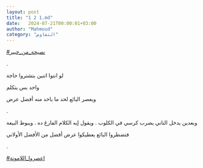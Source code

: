 ```yaml
---
layout: post
title: "1 2 1.md"
date:   2024-07-21T00:00:01+03:00
author: "Mahmoud"
category: "التفاوض"
---
```

[<u>\#نصيحة_من_خبير</u>](https://www.facebook.com/hashtag/%D9%86%D8%B5%D9%8A%D8%AD%D8%A9_%D9%85%D9%86_%D8%AE%D8%A8%D9%8A%D8%B1?__eep__=6&__cft__%5b0%5d=AZWlrYKQlD3QwASmY-iH3L5j_BTIhhHRQmmVFBAFx6NwaLSDCDXZMESqhuOmWOFarfpQWVZyAMeuengPHHgGdBp8KuEhGsKjl6wYysVtMH56w0MCoZBSXOgzT14VBI8cAwhjhxdv7ekVf2DjN1p63ez6rqeuvPfTnEASuPS8_EDulg&__tn__=*NK-R)

.

لو انتوا اتنين بتشتروا حاجة

واحد بس يتكلم

ويعصر البائع لحد ما ياخد منه أفضل عرض

.

وبعدين يدخل التاني يضرب كرسي في الكلوب . ويقول إيه
الكلام الفارغ ده . ويبوظ البيعة

فتضطروا البائع يعطيكوا عرض أفضل من الأفضل
الأولاني

.

[<u>\#اعصروا_اللامونة</u>](https://www.facebook.com/hashtag/%D8%A7%D8%B9%D8%B5%D8%B1%D9%88%D8%A7_%D8%A7%D9%84%D9%84%D8%A7%D9%85%D9%88%D9%86%D8%A9?__eep__=6&__cft__%5b0%5d=AZWlrYKQlD3QwASmY-iH3L5j_BTIhhHRQmmVFBAFx6NwaLSDCDXZMESqhuOmWOFarfpQWVZyAMeuengPHHgGdBp8KuEhGsKjl6wYysVtMH56w0MCoZBSXOgzT14VBI8cAwhjhxdv7ekVf2DjN1p63ez6rqeuvPfTnEASuPS8_EDulg&__tn__=*NK-R)
